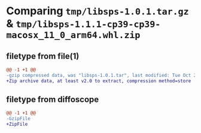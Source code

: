 # Comparing `tmp/libsps-1.0.1.tar.gz` & `tmp/libsps-1.1.1-cp39-cp39-macosx_11_0_arm64.whl.zip`

## filetype from file(1)

```diff
@@ -1 +1 @@
-gzip compressed data, was "libsps-1.0.1.tar", last modified: Tue Oct 24 13:05:47 2023, max compression
+Zip archive data, at least v2.0 to extract, compression method=store
```

## filetype from diffoscope

```diff
@@ -1 +1 @@
-GzipFile
+ZipFile
```

